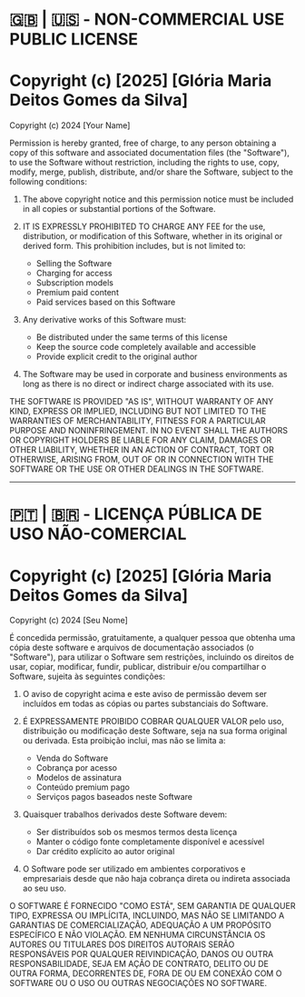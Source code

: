 # 🇬🇧 | 🇺🇸 - NON-COMMERCIAL USE PUBLIC LICENSE
# Copyright (c) [2025] [Glória Maria Deitos Gomes da Silva]

Copyright (c) 2024 [Your Name]

Permission is hereby granted, free of charge, to any person obtaining a copy
of this software and associated documentation files (the "Software"), to use
the Software without restriction, including the rights to use, copy, modify,
merge, publish, distribute, and/or share the Software, subject to the following
conditions:

1. The above copyright notice and this permission notice must be included in all
copies or substantial portions of the Software.

2. IT IS EXPRESSLY PROHIBITED TO CHARGE ANY FEE for the use, distribution, or
modification of this Software, whether in its original or derived form. This
prohibition includes, but is not limited to:
   - Selling the Software
   - Charging for access
   - Subscription models
   - Premium paid content
   - Paid services based on this Software

3. Any derivative works of this Software must:
   - Be distributed under the same terms of this license
   - Keep the source code completely available and accessible
   - Provide explicit credit to the original author

4. The Software may be used in corporate and business environments as long as
there is no direct or indirect charge associated with its use.

THE SOFTWARE IS PROVIDED "AS IS", WITHOUT WARRANTY OF ANY KIND, EXPRESS OR
IMPLIED, INCLUDING BUT NOT LIMITED TO THE WARRANTIES OF MERCHANTABILITY,
FITNESS FOR A PARTICULAR PURPOSE AND NONINFRINGEMENT. IN NO EVENT SHALL THE
AUTHORS OR COPYRIGHT HOLDERS BE LIABLE FOR ANY CLAIM, DAMAGES OR OTHER
LIABILITY, WHETHER IN AN ACTION OF CONTRACT, TORT OR OTHERWISE, ARISING FROM,
OUT OF OR IN CONNECTION WITH THE SOFTWARE OR THE USE OR OTHER DEALINGS IN THE
SOFTWARE.

---

# 🇵🇹 | 🇧🇷 - LICENÇA PÚBLICA DE USO NÃO-COMERCIAL
# Copyright (c) [2025] [Glória Maria Deitos Gomes da Silva]

Copyright (c) 2024 [Seu Nome]

É concedida permissão, gratuitamente, a qualquer pessoa que obtenha uma cópia
deste software e arquivos de documentação associados (o "Software"), para utilizar
o Software sem restrições, incluindo os direitos de usar, copiar, modificar,
fundir, publicar, distribuir e/ou compartilhar o Software, sujeita às seguintes
condições:

1. O aviso de copyright acima e este aviso de permissão devem ser incluídos em
todas as cópias ou partes substanciais do Software.

2. É EXPRESSAMENTE PROIBIDO COBRAR QUALQUER VALOR pelo uso, distribuição ou
modificação deste Software, seja na sua forma original ou derivada. Esta
proibição inclui, mas não se limita a:
   - Venda do Software
   - Cobrança por acesso
   - Modelos de assinatura
   - Conteúdo premium pago
   - Serviços pagos baseados neste Software

3. Quaisquer trabalhos derivados deste Software devem:
   - Ser distribuídos sob os mesmos termos desta licença
   - Manter o código fonte completamente disponível e acessível
   - Dar crédito explícito ao autor original

4. O Software pode ser utilizado em ambientes corporativos e empresariais desde
que não haja cobrança direta ou indireta associada ao seu uso.

O SOFTWARE É FORNECIDO "COMO ESTÁ", SEM GARANTIA DE QUALQUER TIPO, EXPRESSA OU
IMPLÍCITA, INCLUINDO, MAS NÃO SE LIMITANDO A GARANTIAS DE COMERCIALIZAÇÃO,
ADEQUAÇÃO A UM PROPÓSITO ESPECÍFICO E NÃO VIOLAÇÃO. EM NENHUMA CIRCUNSTÂNCIA OS
AUTORES OU TITULARES DOS DIREITOS AUTORAIS SERÃO RESPONSÁVEIS POR QUALQUER
REIVINDICAÇÃO, DANOS OU OUTRA RESPONSABILIDADE, SEJA EM AÇÃO DE CONTRATO,
DELITO OU DE OUTRA FORMA, DECORRENTES DE, FORA DE OU EM CONEXÃO COM O SOFTWARE
OU O USO OU OUTRAS NEGOCIAÇÕES NO SOFTWARE.
